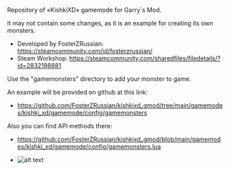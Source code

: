 

Repository of «KishkiXD» gamemode for Garry`s Mod. 

It may not contain some changes, as it is an example for creating its own monsters.

* Developed by FosterZRussian: https://steamcommunity.com/id/fosterzrussian/
* Steam Workshop: https://steamcommunity.com/sharedfiles/filedetails/?id=2832198881


Use the "gamemonsters" directory to add your monster to game.

An example will be provided on github at this link:
* https://github.com/FosterZRussian/kishkixd_gmod/tree/main/gamemodes/kishki_xd/gamemode/config/gamemonsters

Also you can find API methods there:
* https://github.com/FosterZRussian/kishkixd_gmod/blob/main/gamemodes/kishki_xd/gamemode/config/gamemonsters.lua

* ![alt text](https://i.imgur.com/ysNqOt7.gif)

